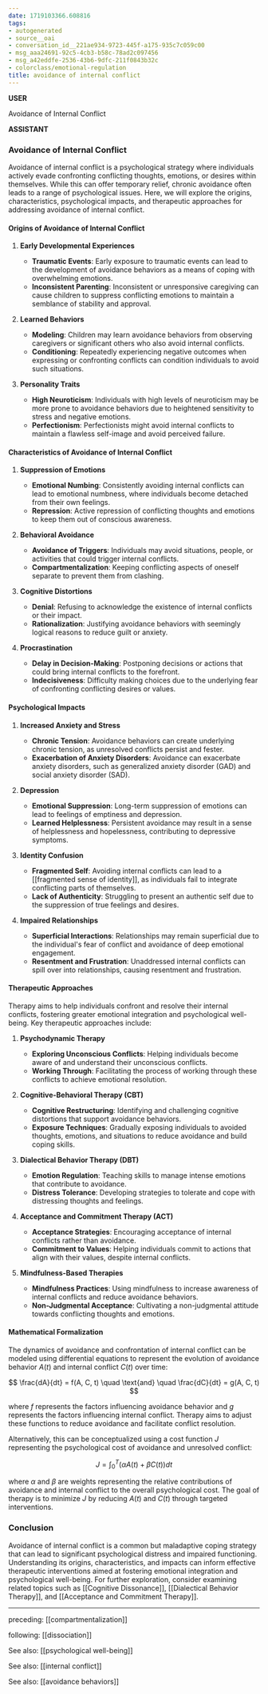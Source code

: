 ```yaml
---
date: 1719103366.608816
tags:
- autogenerated
- source__oai
- conversation_id__221ae934-9723-445f-a175-935c7c059c00
- msg_aaa24691-92c5-4cb3-b58c-78ad2c097456
- msg_a42eddfe-2536-43b6-9dfc-211f0843b32c
- colorclass/emotional-regulation
title: avoidance of internal conflict
---
```


**USER**

Avoidance of Internal Conflict


**ASSISTANT**

### Avoidance of Internal Conflict

Avoidance of internal conflict is a psychological strategy where individuals actively evade confronting conflicting thoughts, emotions, or desires within themselves. While this can offer temporary relief, chronic avoidance often leads to a range of psychological issues. Here, we will explore the origins, characteristics, psychological impacts, and therapeutic approaches for addressing avoidance of internal conflict.

#### Origins of Avoidance of Internal Conflict

1. **Early Developmental Experiences**
   - **Traumatic Events**: Early exposure to traumatic events can lead to the development of avoidance behaviors as a means of coping with overwhelming emotions.
   - **Inconsistent Parenting**: Inconsistent or unresponsive caregiving can cause children to suppress conflicting emotions to maintain a semblance of stability and approval.

2. **Learned Behaviors**
   - **Modeling**: Children may learn avoidance behaviors from observing caregivers or significant others who also avoid internal conflicts.
   - **Conditioning**: Repeatedly experiencing negative outcomes when expressing or confronting conflicts can condition individuals to avoid such situations.

3. **Personality Traits**
   - **High Neuroticism**: Individuals with high levels of neuroticism may be more prone to avoidance behaviors due to heightened sensitivity to stress and negative emotions.
   - **Perfectionism**: Perfectionists might avoid internal conflicts to maintain a flawless self-image and avoid perceived failure.

#### Characteristics of Avoidance of Internal Conflict

1. **Suppression of Emotions**
   - **Emotional Numbing**: Consistently avoiding internal conflicts can lead to emotional numbness, where individuals become detached from their own feelings.
   - **Repression**: Active repression of conflicting thoughts and emotions to keep them out of conscious awareness.

2. **Behavioral Avoidance**
   - **Avoidance of Triggers**: Individuals may avoid situations, people, or activities that could trigger internal conflicts.
   - **Compartmentalization**: Keeping conflicting aspects of oneself separate to prevent them from clashing.

3. **Cognitive Distortions**
   - **Denial**: Refusing to acknowledge the existence of internal conflicts or their impact.
   - **Rationalization**: Justifying avoidance behaviors with seemingly logical reasons to reduce guilt or anxiety.

4. **Procrastination**
   - **Delay in Decision-Making**: Postponing decisions or actions that could bring internal conflicts to the forefront.
   - **Indecisiveness**: Difficulty making choices due to the underlying fear of confronting conflicting desires or values.

#### Psychological Impacts

1. **Increased Anxiety and Stress**
   - **Chronic Tension**: Avoidance behaviors can create underlying chronic tension, as unresolved conflicts persist and fester.
   - **Exacerbation of Anxiety Disorders**: Avoidance can exacerbate anxiety disorders, such as generalized anxiety disorder (GAD) and social anxiety disorder (SAD).

2. **Depression**
   - **Emotional Suppression**: Long-term suppression of emotions can lead to feelings of emptiness and depression.
   - **Learned Helplessness**: Persistent avoidance may result in a sense of helplessness and hopelessness, contributing to depressive symptoms.

3. **Identity Confusion**
   - **Fragmented Self**: Avoiding internal conflicts can lead to a [[fragmented sense of identity]], as individuals fail to integrate conflicting parts of themselves.
   - **Lack of Authenticity**: Struggling to present an authentic self due to the suppression of true feelings and desires.

4. **Impaired Relationships**
   - **Superficial Interactions**: Relationships may remain superficial due to the individual's fear of conflict and avoidance of deep emotional engagement.
   - **Resentment and Frustration**: Unaddressed internal conflicts can spill over into relationships, causing resentment and frustration.

#### Therapeutic Approaches

Therapy aims to help individuals confront and resolve their internal conflicts, fostering greater emotional integration and psychological well-being. Key therapeutic approaches include:

1. **Psychodynamic Therapy**
   - **Exploring Unconscious Conflicts**: Helping individuals become aware of and understand their unconscious conflicts.
   - **Working Through**: Facilitating the process of working through these conflicts to achieve emotional resolution.

2. **Cognitive-Behavioral Therapy (CBT)**
   - **Cognitive Restructuring**: Identifying and challenging cognitive distortions that support avoidance behaviors.
   - **Exposure Techniques**: Gradually exposing individuals to avoided thoughts, emotions, and situations to reduce avoidance and build coping skills.

3. **Dialectical Behavior Therapy (DBT)**
   - **Emotion Regulation**: Teaching skills to manage intense emotions that contribute to avoidance.
   - **Distress Tolerance**: Developing strategies to tolerate and cope with distressing thoughts and feelings.

4. **Acceptance and Commitment Therapy (ACT)**
   - **Acceptance Strategies**: Encouraging acceptance of internal conflicts rather than avoidance.
   - **Commitment to Values**: Helping individuals commit to actions that align with their values, despite internal conflicts.

5. **Mindfulness-Based Therapies**
   - **Mindfulness Practices**: Using mindfulness to increase awareness of internal conflicts and reduce avoidance behaviors.
   - **Non-Judgmental Acceptance**: Cultivating a non-judgmental attitude towards conflicting thoughts and emotions.

#### Mathematical Formalization

The dynamics of avoidance and confrontation of internal conflict can be modeled using differential equations to represent the evolution of avoidance behavior $A(t)$ and internal conflict $C(t)$ over time:

$$
\frac{dA}{dt} = f(A, C, t) \quad \text{and} \quad \frac{dC}{dt} = g(A, C, t)
$$

where $f$ represents the factors influencing avoidance behavior and $g$ represents the factors influencing internal conflict. Therapy aims to adjust these functions to reduce avoidance and facilitate conflict resolution.

Alternatively, this can be conceptualized using a cost function $J$ representing the psychological cost of avoidance and unresolved conflict:

$$
J = \int_{0}^{T} \left( \alpha A(t) + \beta C(t) \right) dt
$$

where $\alpha$ and $\beta$ are weights representing the relative contributions of avoidance and internal conflict to the overall psychological cost. The goal of therapy is to minimize $J$ by reducing $A(t)$ and $C(t)$ through targeted interventions.

### Conclusion

Avoidance of internal conflict is a common but maladaptive coping strategy that can lead to significant psychological distress and impaired functioning. Understanding its origins, characteristics, and impacts can inform effective therapeutic interventions aimed at fostering emotional integration and psychological well-being. For further exploration, consider examining related topics such as [[Cognitive Dissonance]], [[Dialectical Behavior Therapy]], and [[Acceptance and Commitment Therapy]].


---

preceding: [[compartmentalization]]  


following: [[dissociation]]

See also: [[psychological well-being]]


See also: [[internal conflict]]


See also: [[avoidance behaviors]]